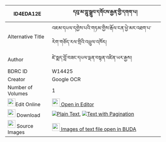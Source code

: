 |ID4EDA12E|དབུ་མ་ཀླུ་སྒྲུབ་དགོངས་རྒྱན་གྱི་དགག་པ། 
| --- | --- 
|Alternative Title |འཇམ་དཔལ་དགྱེས་པའི་གཏམ་གྱིས་རྒོལ་ངན་ཕྱེ་མར་འཐག་པ་རེག་གཅོད་རལ་གྲིའི་འཕྲུལ་འཁོར།
|Author| ཛེ་སྨད་བློ་བཟང་དཔལ་ལྡན་བསྟན་འཛིན་ཡར་རྒྱས།
|BDRC ID | W14425
|Creator | Google OCR
|Number of Volumes| 1
|<img width="25" src="https://img.icons8.com/color/25/000000/edit-property.png">Edit Online| [<img width="25" src="https://avatars.githubusercontent.com/u/45091458?s=200&v=4"> Open in Editor](http://editor.openpecha.org/ID4EDA12E)
|<img width="25" src="https://img.icons8.com/fluent/48/000000/download-2.png"/>  Download | [![](https://img.icons8.com/color/20/000000/txt.png)Plain Text](https://github.com/Openpecha/ID4EDA12E/releases/download/v1/uma_ludrub_gong_gyen_gyi_gakpa_plain_ID4EDA12E.zip), [![](https://img.icons8.com/color/20/000000/txt.png)Text with Pagination](https://github.com/Openpecha/ID4EDA12E/releases/download/v1/uma_ludrub_gong_gyen_gyi_gakpa_pages_ID4EDA12E.zip)
|<img width="25" src="https://img.icons8.com/plasticine/100/000000/pictures-folder.png"/>  Source Images | [<img width="25" src="https://library.bdrc.io/icons/BUDA-small.svg"> Images of text file open in BUDA](https://library.bdrc.io/show/bdr:W14425)